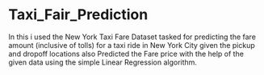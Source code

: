 # Taxi_Fair_Prediction
 In this i used the New York Taxi Fare Dataset tasked for predicting the fare amount (inclusive of tolls) for a taxi ride in New York City given the pickup and dropoff locations also Predicted the Fare price with the help of the given data using the simple Linear Regression algorithm.
